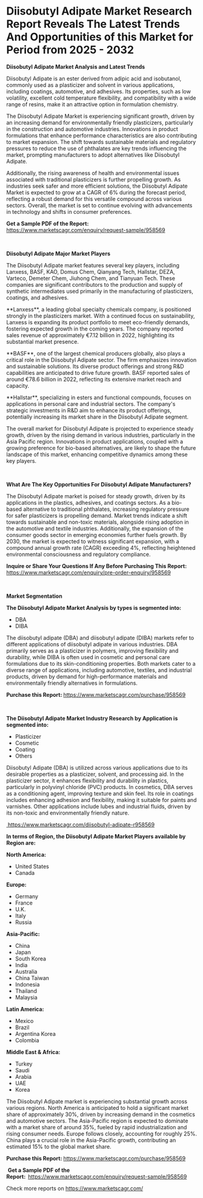 <p><h1>Diisobutyl Adipate Market Research Report Reveals The Latest Trends And Opportunities of this Market for Period from 2025 - 2032</h1></p><p><strong>Diisobutyl Adipate Market Analysis and Latest Trends</strong></p>
<p><p>Diisobutyl Adipate is an ester derived from adipic acid and isobutanol, commonly used as a plasticizer and solvent in various applications, including coatings, automotive, and adhesives. Its properties, such as low volatility, excellent cold temperature flexibility, and compatibility with a wide range of resins, make it an attractive option in formulation chemistry.</p><p>The Diisobutyl Adipate Market is experiencing significant growth, driven by an increasing demand for environmentally friendly plasticizers, particularly in the construction and automotive industries. Innovations in product formulations that enhance performance characteristics are also contributing to market expansion. The shift towards sustainable materials and regulatory pressures to reduce the use of phthalates are key trends influencing the market, prompting manufacturers to adopt alternatives like Diisobutyl Adipate.</p><p>Additionally, the rising awareness of health and environmental issues associated with traditional plasticizers is further propelling growth. As industries seek safer and more efficient solutions, the Diisobutyl Adipate Market is expected to grow at a CAGR of 6% during the forecast period, reflecting a robust demand for this versatile compound across various sectors. Overall, the market is set to continue evolving with advancements in technology and shifts in consumer preferences.</p></p>
<p><strong>Get a Sample PDF of the Report:&nbsp;</strong> <a href="https://www.marketscagr.com/enquiry/request-sample/958569?utm_campaign=2480&utm_medium=2&utm_source=Github&utm_content=ia&utm_term=31032025&utm_id=diisobutyl-adipate">https://www.marketscagr.com/enquiry/request-sample/958569</a></p>
<p>&nbsp;</p>
<p><strong>Diisobutyl Adipate Major Market Players</strong></p>
<p><p>The Diisobutyl Adipate market features several key players, including Lanxess, BASF, KAO, Domus Chem, Qianyang Tech, Hallstar, DEZA, Varteco, Demeter Chem, Jiuhong Chem, and Tianyuan Tech. These companies are significant contributors to the production and supply of synthetic intermediates used primarily in the manufacturing of plasticizers, coatings, and adhesives.</p><p>**Lanxess**, a leading global specialty chemicals company, is positioned strongly in the plasticizers market. With a continued focus on sustainability, Lanxess is expanding its product portfolio to meet eco-friendly demands, fostering expected growth in the coming years. The company reported sales revenue of approximately €7.12 billion in 2022, highlighting its substantial market presence.</p><p>**BASF**, one of the largest chemical producers globally, also plays a critical role in the Diisobutyl Adipate sector. The firm emphasizes innovation and sustainable solutions. Its diverse product offerings and strong R&D capabilities are anticipated to drive future growth. BASF reported sales of around €78.6 billion in 2022, reflecting its extensive market reach and capacity.</p><p>**Hallstar**, specializing in esters and functional compounds, focuses on applications in personal care and industrial sectors. The company's strategic investments in R&D aim to enhance its product offerings, potentially increasing its market share in the Diisobutyl Adipate segment.</p><p>The overall market for Diisobutyl Adipate is projected to experience steady growth, driven by the rising demand in various industries, particularly in the Asia Pacific region. Innovations in product applications, coupled with a growing preference for bio-based alternatives, are likely to shape the future landscape of this market, enhancing competitive dynamics among these key players.</p></p>
<p>&nbsp;</p>
<p><strong>What Are The Key Opportunities For Diisobutyl Adipate Manufacturers?</strong></p>
<p><p>The Diisobutyl Adipate market is poised for steady growth, driven by its applications in the plastics, adhesives, and coatings sectors. As a bio-based alternative to traditional phthalates, increasing regulatory pressure for safer plasticizers is propelling demand. Market trends indicate a shift towards sustainable and non-toxic materials, alongside rising adoption in the automotive and textile industries. Additionally, the expansion of the consumer goods sector in emerging economies further fuels growth. By 2030, the market is expected to witness significant expansion, with a compound annual growth rate (CAGR) exceeding 4%, reflecting heightened environmental consciousness and regulatory compliance.</p></p>
<p><strong>Inquire or Share Your Questions If Any Before Purchasing This Report:</strong> <a href="https://www.marketscagr.com/enquiry/pre-order-enquiry/958569?utm_campaign=2480&utm_medium=2&utm_source=Github&utm_content=ia&utm_term=31032025&utm_id=diisobutyl-adipate">https://www.marketscagr.com/enquiry/pre-order-enquiry/958569</a></p>
<p>&nbsp;</p>
<p><strong>Market Segmentation</strong></p>
<p><strong>The Diisobutyl Adipate Market Analysis by types is segmented into:</strong></p>
<p><ul><li>DBA</li><li>DIBA</li></ul></p>
<p><p>The diisobutyl adipate (DBA) and diisobutyl adipate (DIBA) markets refer to different applications of diisobutyl adipate in various industries. DBA primarily serves as a plasticizer in polymers, improving flexibility and durability, while DIBA is often used in cosmetic and personal care formulations due to its skin-conditioning properties. Both markets cater to a diverse range of applications, including automotive, textiles, and industrial products, driven by demand for high-performance materials and environmentally friendly alternatives in formulations.</p></p>
<p><strong>Purchase this Report:&nbsp;</strong><a href="https://www.marketscagr.com/purchase/958569?utm_campaign=2480&utm_medium=2&utm_source=Github&utm_content=ia&utm_term=31032025&utm_id=diisobutyl-adipate">https://www.marketscagr.com/purchase/958569</a></p>
<p>&nbsp;</p>
<p><strong>The Diisobutyl Adipate Market Industry Research by Application is segmented into:</strong></p>
<p><ul><li>Plasticizer</li><li>Cosmetic</li><li>Coating</li><li>Others</li></ul></p>
<p><p>Diisobutyl Adipate (DBA) is utilized across various applications due to its desirable properties as a plasticizer, solvent, and processing aid. In the plasticizer sector, it enhances flexibility and durability in plastics, particularly in polyvinyl chloride (PVC) products. In cosmetics, DBA serves as a conditioning agent, improving texture and skin feel. Its role in coatings includes enhancing adhesion and flexibility, making it suitable for paints and varnishes. Other applications include lubes and industrial fluids, driven by its non-toxic and environmentally friendly nature.</p></p>
<p><a href="https://www.marketscagr.com/diisobutyl-adipate-r958569?utm_campaign=2480&utm_medium=2&utm_source=Github&utm_content=ia&utm_term=31032025&utm_id=diisobutyl-adipate">&nbsp;https://www.marketscagr.com/diisobutyl-adipate-r958569</a></p>
<p><strong>In terms of Region, the Diisobutyl Adipate Market Players available by Region are:</strong></p>
<p>
    <p> <strong> North America: </strong>
        <ul>
            <li>United States</li>
            <li>Canada</li>
        </ul>
        </p> 
    <p> <strong> Europe: </strong>
        <ul>
            <li>Germany</li>
            <li>France</li>
            <li>U.K.</li>
            <li>Italy</li>
            <li>Russia</li>
        </ul>
        </p> 
    <p> <strong> Asia-Pacific: </strong>
        <ul>
            <li>China</li>
            <li>Japan</li>
            <li>South Korea</li>
            <li>India</li>
            <li>Australia</li>
            <li>China Taiwan</li>
            <li>Indonesia</li>
            <li>Thailand</li>
            <li>Malaysia</li>
        </ul>
        </p> 
    <p> <strong> Latin America: </strong>
        <ul>
            <li>Mexico</li>
            <li>Brazil</li>
            <li>Argentina Korea</li>
            <li>Colombia</li>
        </ul>
        </p> 
    <p> <strong> Middle East & Africa: </strong>
        <ul>
            <li>Turkey</li>
            <li>Saudi</li>
            <li>Arabia</li>
            <li>UAE</li>
            <li>Korea</li>
        </ul>
    </p>
    </p>
<p><p>The Diisobutyl Adipate market is experiencing substantial growth across various regions. North America is anticipated to hold a significant market share of approximately 30%, driven by increasing demand in the cosmetics and automotive sectors. The Asia-Pacific region is expected to dominate with a market share of around 35%, fueled by rapid industrialization and rising consumer needs. Europe follows closely, accounting for roughly 25%. China plays a crucial role in the Asia-Pacific growth, contributing an estimated 15% to the global market share.</p></p>
<p><strong>Purchase this Report: </strong><a href="https://www.marketscagr.com/purchase/958569?utm_campaign=2480&utm_medium=2&utm_source=Github&utm_content=ia&utm_term=31032025&utm_id=diisobutyl-adipate">https://www.marketscagr.com/purchase/958569</a></p>
<p>&nbsp;<strong>Get a Sample PDF of the Report:&nbsp;&nbsp;</strong><a href="https://www.marketscagr.com/enquiry/request-sample/958569?utm_campaign=2480&utm_medium=2&utm_source=Github&utm_content=ia&utm_term=31032025&utm_id=diisobutyl-adipate">https://www.marketscagr.com/enquiry/request-sample/958569</a></p>
<p><strong></strong></p>
<p>Check more reports on <a href="https://www.marketscagr.com/?utm_campaign=2480&utm_medium=2&utm_source=Github&utm_content=ia&utm_term=31032025&utm_id=diisobutyl-adipate">https://www.marketscagr.com/</a></p>
